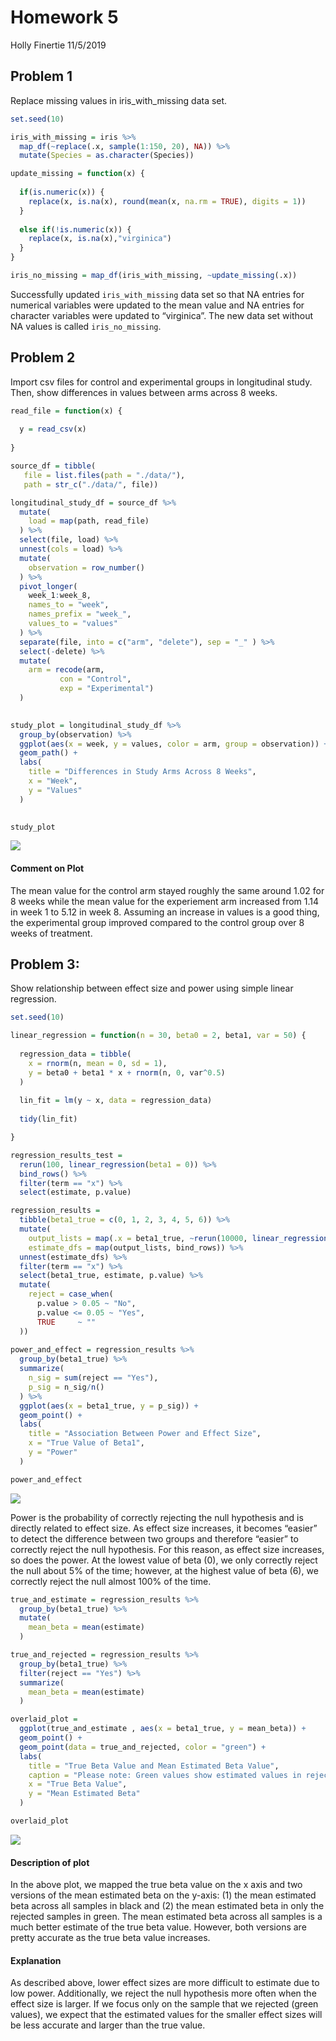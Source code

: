 Homework 5
================
Holly Finertie
11/5/2019

## Problem 1

Replace missing values in iris\_with\_missing data set.

``` r
set.seed(10)

iris_with_missing = iris %>% 
  map_df(~replace(.x, sample(1:150, 20), NA)) %>%
  mutate(Species = as.character(Species))

update_missing = function(x) {
  
  if(is.numeric(x)) {
    replace(x, is.na(x), round(mean(x, na.rm = TRUE), digits = 1))
  }
  
  else if(!is.numeric(x)) {
    replace(x, is.na(x),"virginica")
  }
}

iris_no_missing = map_df(iris_with_missing, ~update_missing(.x))
```

Successfully updated `iris_with_missing` data set so that NA entries for
numerical variables were updated to the mean value and NA entries for
character variables were updated to “virginica”. The new data set
without NA values is called `iris_no_missing`.

## Problem 2

Import csv files for control and experimental groups in longitudinal
study. Then, show differences in values between arms across 8 weeks.

``` r
read_file = function(x) {
  
  y = read_csv(x)
  
}

source_df = tibble(
   file = list.files(path = "./data/"), 
   path = str_c("./data/", file))

longitudinal_study_df = source_df %>% 
  mutate(
    load = map(path, read_file)
  ) %>% 
  select(file, load) %>% 
  unnest(cols = load) %>% 
  mutate(
    observation = row_number()
  ) %>% 
  pivot_longer(
    week_1:week_8, 
    names_to = "week",
    names_prefix = "week_", 
    values_to = "values"
  ) %>% 
  separate(file, into = c("arm", "delete"), sep = "_" ) %>% 
  select(-delete) %>% 
  mutate(
    arm = recode(arm, 
           con = "Control", 
           exp = "Experimental")
  )
 

study_plot = longitudinal_study_df %>% 
  group_by(observation) %>% 
  ggplot(aes(x = week, y = values, color = arm, group = observation)) + 
  geom_path() +
  labs(
    title = "Differences in Study Arms Across 8 Weeks",
    x = "Week",
    y = "Values"
  ) 
  

study_plot
```

![](p8105_hw5_hf2379_files/figure-gfm/problem2-1.png)<!-- -->

#### Comment on Plot

The mean value for the control arm stayed roughly the same around 1.02
for 8 weeks while the mean value for the experiement arm increased from
1.14 in week 1 to 5.12 in week 8. Assuming an increase in values is a
good thing, the experimental group improved compared to the control
group over 8 weeks of treatment.

## Problem 3:

Show relationship between effect size and power using simple linear
regression.

``` r
set.seed(10)

linear_regression = function(n = 30, beta0 = 2, beta1, var = 50) {
  
  regression_data = tibble(
    x = rnorm(n, mean = 0, sd = 1),
    y = beta0 + beta1 * x + rnorm(n, 0, var^0.5)
  )
  
  lin_fit = lm(y ~ x, data = regression_data)
  
  tidy(lin_fit)

}

regression_results_test = 
  rerun(100, linear_regression(beta1 = 0)) %>% 
  bind_rows() %>% 
  filter(term == "x") %>% 
  select(estimate, p.value)

regression_results = 
  tibble(beta1_true = c(0, 1, 2, 3, 4, 5, 6)) %>% 
  mutate(
    output_lists = map(.x = beta1_true, ~rerun(10000, linear_regression(beta1 = .x))),
    estimate_dfs = map(output_lists, bind_rows)) %>% 
  unnest(estimate_dfs) %>% 
  filter(term == "x") %>% 
  select(beta1_true, estimate, p.value) %>% 
  mutate(
    reject = case_when(
      p.value > 0.05 ~ "No",
      p.value <= 0.05 ~ "Yes",
      TRUE     ~ ""
  ))
  
power_and_effect = regression_results %>% 
  group_by(beta1_true) %>% 
  summarize(
    n_sig = sum(reject == "Yes"), 
    p_sig = n_sig/n()
  ) %>% 
  ggplot(aes(x = beta1_true, y = p_sig)) + 
  geom_point() +
  labs(
    title = "Association Between Power and Effect Size", 
    x = "True Value of Beta1", 
    y = "Power"
  )

power_and_effect
```

![](p8105_hw5_hf2379_files/figure-gfm/problem3-1.png)<!-- -->

Power is the probability of correctly rejecting the null hypothesis and
is directly related to effect size. As effect size increases, it becomes
“easier” to detect the difference between two groups and therefore
“easier” to correctly reject the null hypothesis. For this reason, as
effect size increases, so does the power. At the lowest value of beta
(0), we only correctly reject the null about 5% of the time; however, at
the highest value of beta (6), we correctly reject the null almost 100%
of the time.

``` r
true_and_estimate = regression_results %>% 
  group_by(beta1_true) %>% 
  mutate(
    mean_beta = mean(estimate)
  ) 

true_and_rejected = regression_results %>% 
  group_by(beta1_true) %>% 
  filter(reject == "Yes") %>% 
  summarize(
    mean_beta = mean(estimate)
  ) 

overlaid_plot = 
  ggplot(true_and_estimate , aes(x = beta1_true, y = mean_beta)) + 
  geom_point() +
  geom_point(data = true_and_rejected, color = "green") + 
  labs(
    title = "True Beta Value and Mean Estimated Beta Value", 
    caption = "Please note: Green values show estimated values in rejected samples and black is all samples",
    x = "True Beta Value", 
    y = "Mean Estimated Beta"
  )

overlaid_plot
```

![](p8105_hw5_hf2379_files/figure-gfm/unnamed-chunk-1-1.png)<!-- -->

#### Description of plot

In the above plot, we mapped the true beta value on the x axis and two
versions of the mean estimated beta on the y-axis: (1) the mean
estimated beta across all samples in black and (2) the mean estimated
beta in only the rejected samples in green. The mean estimated beta
across all samples is a much better estimate of the true beta value.
However, both versions are pretty accurate as the true beta value
increases.

#### Explanation

As described above, lower effect sizes are more difficult to estimate
due to low power. Additionally, we reject the null hypothesis more often
when the effect size is larger. If we focus only on the sample that we
rejected (green values), we expect that the estimated values for the
smaller effect sizes will be less accurate and larger than the true
value.
